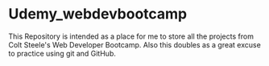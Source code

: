 # Udemy_webdevbootcamp

This Repository is intended as a place for me to store all the projects from Colt Steele's Web Developer Bootcamp. Also this doubles as a great excuse to practice using git and GitHub.
